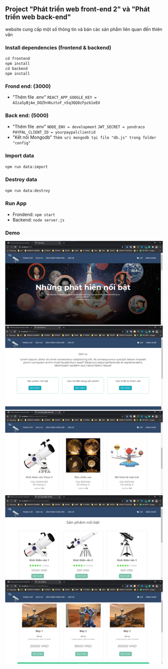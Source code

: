 ## Project "Phát triển web front-end 2" và "Phát triển web back-end"
website cung cấp một số thông tin và bán các sản phẩm liên quan đến thiên văn

### Install dependencies (frontend & backend)
    cd frontend
    npm install
    cd backend
    npm install
    
### Frond end: (3000)
  + "Thêm file .env"
  `REACT_APP_GOOGLE_KEY = AIzaSyBjAe_DOZhnNsztoF_n5q3QQ8zFpzb1eEU`
  
### Back end: (5000)
  + "Thêm file .env"
    `NODE_ENV = development`
    `JWT_SECRET = yondraco`
    `PAYPAL_CLIENT_ID = yourpaypalclientid`
  + "Kết nối Mongodb"
    `Thêm uri mongodb tại file "db.js" trong folder "config"`

### Import data
`npm run data:import`

### Destroy data
`npm run data:destroy`

### Run App
+ Frondend: `npm start`
+ Backend: `node server.js`

### Demo
![trang-chu](https://github.com/YonDraco/astronomical-website/blob/main/demo/trangchu.png)
![dich-vu](https://github.com/YonDraco/astronomical-website/blob/main/demo/dichvu.png)
![san-pham-thien-van](https://github.com/YonDraco/astronomical-website/blob/main/demo/sanphamthienvan.png)
![san-pham-noi-bat](https://github.com/YonDraco/astronomical-website/blob/main/demo/sanphamnoibat.png)
![thiet-bi](https://github.com/YonDraco/astronomical-website/blob/main/demo/thietbi.png)
